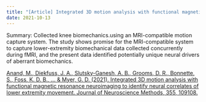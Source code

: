 ```yaml
---
title: "[Article] Integrated 3D motion analysis with functional magnetic resonance neuroimaging to identify neural correlates of lower extremity movement."
date: 2021-10-13
---
```



Summary: Collected knee biomechanics.using an MRI-compatible motion capture system. The study shows promise for the MRI-compatible system to capture lower-extremity biomechanical data collected concurrently during fMRI, and the present data identified potentially unique neural drivers of aberrant biomechanics.




[Anand, M., Diekfuss, J. A., Slutsky-Ganesh, A. B., Grooms, D. R., Bonnette, S., Foss, K. D. B., ... & Myer, G. D. (2021). Integrated 3D motion analysis with functional magnetic resonance neuroimaging to identify neural correlates of lower extremity movement. Journal of Neuroscience Methods, 355, 109108.](https://www.sciencedirect.com/science/article/pii/S0165027021000431) <br/>
